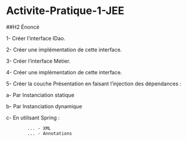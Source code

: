 # Activite-Pratique-1-JEE

##H2 Énoncé

1-	Créer l’interface IDao. 

2-	Créer une implémentation de cette interface. 

3-	Créer l’interface Metier. 

4-	Créer une implémentation de cette interface. 

5-	Créer la couche Présentation en faisant l’injection des dépendances :

a-	Par Instanciation statique 

b-	Par Instanciation dynamique 

c-	En utilisant Spring : 

			... - XML 
			... - Annotations 
